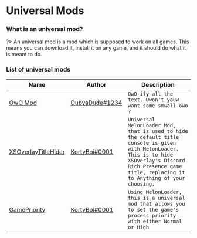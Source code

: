 # Universal Mods

### What is an universal mod?

?> An universal mod is a mod which is supposed to work on all games. This means you can download it, install it on any game, and it should do what it is meant to do.

### List of universal mods

| Name                                                                            | Author                                         | Description                                                                                                                                                                                                     |
| ------------------------------------------------------------------------------- | ---------------------------------------------- | --------------------------------------------------------------------------------------------------------------------------------------------------------------------------------------------------------------- |
| [OwO Mod](https://github.com/DubyaDude/OwO-Mod/releases)                        | [DubyaDude#1234](https://github.com/DubyaDude) | `OwO-ify all the text. Dwon't youw want some smwall owo ?`                                                                                                                                                      |
| [XSOverlayTitleHider](https://github.com/KortyBoi/XSOverlayTitleHider/releases) | [KortyBoi#0001](https://github.com/KortyBoi)   | `Universal MelonLoader Mod, that is used to hide the default title console is given with MelonLoader. This is to hide XSOverlay's Discord Rich Presence game title, replacing it to Anything of your choosing.` |
| [GamePriority](https://github.com/KortyBoi/GamePriority/releases)               | [KortyBoi#0001](https://github.com/KortyBoi)   | `Using MelonLoader, this is a universal mod that allows you to set the game's process priority with either Normal or High`                                                                                      |
